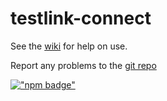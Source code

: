 # testlink-connect

See the [wiki](https://github.com/mvndaai/testlink-connect/wiki) for help on use.

Report any problems to the [git repo](https://github.com/mvndaai/testlink-connect)

[!["npm badge"](https://nodei.co/npm/testlink-connect.png)](https://www.npmjs.com/package/testlink-connect)
